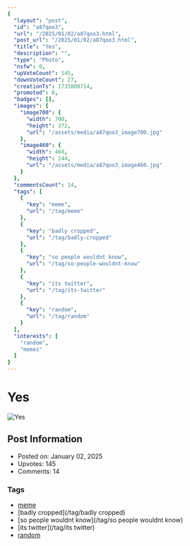 ```yaml
---
{
  "layout": "post",
  "id": "a87qoo3",
  "url": "/2025/01/02/a87qoo3.html",
  "post_url": "/2025/01/02/a87qoo3.html",
  "title": "Yes",
  "description": "",
  "type": "Photo",
  "nsfw": 0,
  "upVoteCount": 145,
  "downVoteCount": 27,
  "creationTs": 1735800714,
  "promoted": 0,
  "badges": [],
  "images": {
    "image700": {
      "width": 700,
      "height": 372,
      "url": "/assets/media/a87qoo3_image700.jpg"
    },
    "image460": {
      "width": 460,
      "height": 244,
      "url": "/assets/media/a87qoo3_image460.jpg"
    }
  },
  "commentsCount": 14,
  "tags": [
    {
      "key": "meme",
      "url": "/tag/meme"
    },
    {
      "key": "badly cropped",
      "url": "/tag/badly-cropped"
    },
    {
      "key": "so people wouldnt know",
      "url": "/tag/so-people-wouldnt-know"
    },
    {
      "key": "its twitter",
      "url": "/tag/its-twitter"
    },
    {
      "key": "random",
      "url": "/tag/random"
    }
  ],
  "interests": [
    "random",
    "memes"
  ]
}
---
```


# Yes

![Yes](/assets/media/a87qoo3_image700.jpg)

## Post Information

- Posted on: January 02, 2025
- Upvotes: 145
- Comments: 14

### Tags

- [meme](/tag/meme)
- [badly cropped](/tag/badly cropped)
- [so people wouldnt know](/tag/so people wouldnt know)
- [its twitter](/tag/its twitter)
- [random](/tag/random)
